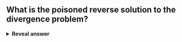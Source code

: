 ## What is the poisoned reverse solution to the divergence problem?
<details>
<summary><b>Reveal answer</b></summary>
The router sends outgoing route advertisements back to the interfaface from which it has learned this route with a metric set to infinity.<br><br>this avoids infinite loops.<br><br><div>Poisoned reverse essentially tells the neighbor:</div><div><strong>""Hey, you informed me about this route, so there's no point in trying to send traffic for that route back through me.""</strong></div><br><li>Suppose <strong>Router A</strong> learns about a route to <strong>Network X</strong> from <strong>Router B</strong>.</li><li><strong>Router A</strong> would then send an update back to <strong>Router B</strong> with the route to <strong>Network X</strong> marked as unreachable (i.e., with an infinite metric).</li><li>This prevents <strong>Router B</strong> from thinking that <strong>Router A</strong> can still reach <strong>Network X</strong> and stops traffic from being sent in a loop between the routers.</li>
</details>
